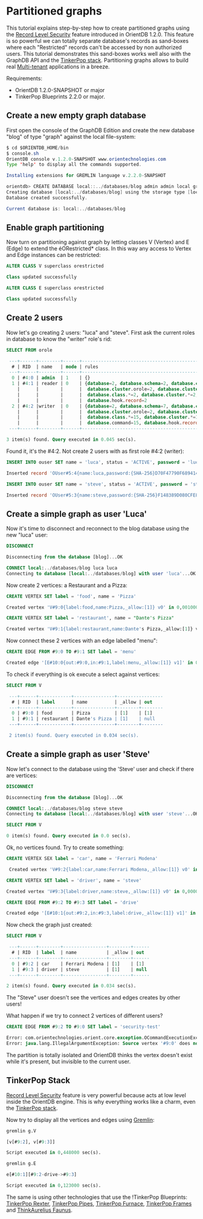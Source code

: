 # Partitioned graphs

This tutorial explains step-by-step how to create partitioned graphs using the [Record Level Security](Security.md#record_level_security) feature introduced in OrientDB 1.2.0. This feature is so powerful we can totally separate database's records as sand-boxes where each "Restricted" records can't be accessed by non authorized users. This tutorial demonstrates this sand-boxes works well also with the GraphDB API and the [TinkerPop stack](Graph-Database-Tinkerpop.md). Partitioning graphs allows to build real [Multi-tenant](http://en.wikipedia.org/wiki/Multitenancy) applications in a breeze.

Requirements:
- OrientDB 1.2.0-SNAPSHOT or major
- TinkerPop Blueprints 2.2.0 or major.

## Create a new empty graph database

First open the console of the GraphDB Edition and create the new database "blog" of type "graph" against the local file-system:
```java
$ cd $ORIENTDB_HOME/bin
$ console.sh
OrientDB console v.1.2.0-SNAPSHOT www.orientechnologies.com
Type 'help' to display all the commands supported.

Installing extensions for GREMLIN language v.2.2.0-SNAPSHOT

orientdb> CREATE DATABASE local::../databases/blog admin admin local graph
Creating database [local:../databases/blog] using the storage type [local]...
Database created successfully.

Current database is: local:../databases/blog
```

## Enable graph partitioning

Now turn on partitioning against graph by letting classes V (Vertex) and E (Edge) to extend the éORestricted* class. In this way any access to Vertex and Edge instances can be restricted:

```sql
ALTER CLASS V superclass orestricted

Class updated successfully
```
``` sql
ALTER CLASS E superclass orestricted

Class updated successfully
```
## Create 2 users

Now let's go creating 2 users: "luca" and "steve". First ask the current roles in database to know the "writer" role's rid:
```sql
SELECT FROM orole

 ---+------+--------+------+---------------------------------------------------------------+----------------
  # | RID  | name   | mode | rules                                                         | inheritedRole
 ---+------+--------+------+---------------------------------------------------------------+-----------------
  0 | #4:0 | admin  | 1    | {}                                                            | null
  1 | #4:1 | reader | 0    | {database=2, database.schema=2, database.cluster.internal=2,  | null
    |      |		|	   |  database.cluster.orole=2, database.cluster.ouser=2,          |
    |  	   |		|	   |  database.class.*=2, database.cluster.*=2, database.command=2,|
    |	   |		|	   |  database.hook.record=2                                       |
  2 | #4:2 |writer  | 0    | {database=2, database.schema=7, database.cluster.internal=2,  | null
    |      |        |      |  database.cluster.orole=2, database.cluster.ouser=2,          |
    |      |        |      |  database.class.*=15, database.cluster.*=15,                  |
    |      |        |      |  database.command=15, database.hook.record=15}                |
 ---+------+--------+------+---------------------------------------------------------------+------------------

3 item(s) found. Query executed in 0.045 sec(s).
```
Found it, it's the #4:2. Not create 2 users with as first role #4:2 (writer):

```sql
INSERT INTO ouser SET name = 'luca', status = 'ACTIVE', password = 'luca', roles = [#4:2]

Inserted record 'OUser#5:4{name:luca,password:{SHA-256}D70F47790F689414789EEFF231703429C7F88A10210775906460EDBF38589D90,roles:[1]} v1' in 0,001000 sec(s).

INSERT INTO ouser SET name = 'steve', status = 'ACTIVE', password = 'steve', roles = [#4:2]

Inserted record 'OUser#5:3{name:steve,password:{SHA-256}F148389D080CFE85952998A8A367E2F7EAF35F2D72D2599A5B0412FE4094D65C,roles:[1]} v1' in 0,001000 sec(s).

```
## Create a simple graph as user 'Luca'

Now it's time to disconnect and reconnect to the blog database using the new "luca" user:

```sql
DISCONNECT

Disconnecting from the database [blog]...OK
```
```sql
CONNECT local:../databases/blog luca luca
Connecting to database [local:../databases/blog] with user 'luca'...OK
```
Now create 2 vertices: a Restaurant and a Pizza:
```sql
CREATE VERTEX SET label = 'food', name = 'Pizza'

Created vertex 'V#9:0{label:food,name:Pizza,_allow:[1]} v0' in 0,001000 sec(s).
```
```sql
CREATE VERTEX SET label = 'restaurant', name = "Dante's Pizza"

Created vertex 'V#9:1{label:restaurant,name:Dante's Pizza,_allow:[1]} v0' in 0,000000 sec(s).
```
Now connect these 2 vertices with an edge labelled "menu":
```sql
CREATE EDGE FROM #9:0 TO #9:1 SET label = 'menu'

Created edge '[E#10:0{out:#9:0,in:#9:1,label:menu,_allow:[1]} v1]' in 0,003000 sec(s).
```
To check if everything is ok execute a select against vertices:
```sql
SELECT FROM V

 ---+------+------------+---------------+-----------------
  # | RID  | label      | name          | _allow | out
 ---+------+------------+---------------+--------+--------
  0 | #9:0 | food       | Pizza         | [1]    | [1]
  1 | #9:1 | restaurant | Dante's Pizza | [1]    | null
 ---+------+------------+---------------+--------+--------

 2 item(s) found. Query executed in 0.034 sec(s).
```
## Create a simple graph as user 'Steve'

Now let's connect to the database using the 'Steve' user and check if there are vertices:
```sql
DISCONNECT

Disconnecting from the database [blog]...OK

CONNECT local:../databases/blog steve steve
Connecting to database [local:../databases/blog] with user 'steve'...OK

SELECT FROM V

0 item(s) found. Query executed in 0.0 sec(s).
```

Ok, no vertices found. Try to create something:

```sql
CREATE VERTEX SEX label = 'car', name = 'Ferrari Modena'

 Created vertex 'V#9:2{label:car,name:Ferrari Modena,_allow:[1]} v0' in 0,000000 sec(s).

CREATE VERTEX SET label = 'driver', name = 'steve'

Created vertex 'V#9:3{label:driver,name:steve,_allow:[1]} v0' in 0,000000 sec(s).

CREATE EDGE FROM #9:2 TO #9:3 SET label = 'drive'

Created edge '[E#10:1{out:#9:2,in:#9:3,label:drive,_allow:[1]} v1]' in 0,002000 sec(s).
```

Now check the graph just created:

```sql
SELECT FROM V

 ---+------+--------+----------------+--------+------
  # | RID  | label  | name           | _allow | out
 ---+------+--------+----------------+--------+------
  0 | #9:2 | car    | Ferrari Modena | [1]    | [1]
  1 | #9:3 | driver | steve          | [1]    | null 
 ---+------+--------+----------------+--------+------

2 item(s) found. Query executed in 0.034 sec(s).
```

The "Steve" user doesn't see the vertices and edges creates by other users!

What happen if we try to connect 2 vertices of different users?

```sql
CREATE EDGE FROM #9:2 TO #9:0 SET label = 'security-test'

Error: com.orientechnologies.orient.core.exception.OCommandExecutionException: Error on execution of command: OCommandSQL [text=create edge from #9:2 to #9:0 set label = 'security-test']
Error: java.lang.IllegalArgumentException: Source vertex '#9:0' does not exist
```

The partition is totally isolated and OrientDB thinks the vertex doesn't exist while it's present, but invisible to the current user.

## TinkerPop Stack

[Record Level Security](Security.md#record_level_security) feature is very powerful because acts at low level inside the OrientDB engine. This is why everything works like a charm, even the [TinkerPop stack](Graph-Database-Tinkerpop.md).

Now try to display all the vertices and edges using [Gremlin](Gremlin.md):
```sql
gremlin g.V

[v[#9:2], v[#9:3]]

Script executed in 0,448000 sec(s).

gremlin g.E

e[#10:1][#9:2-drive->#9:3]

Script executed in 0,123000 sec(s).
```

The same is using other technologies that use the !TinkerPop Blueprints: [TinkerPop Rexter](https://github.com/tinkerpop/rexster/wiki), [TinkerPop Pipes](https://github.com/tinkerpop/pipes/wiki), [TinkerPop Furnace](https://github.com/tinkerpop/furnace/wiki), [TinkerPop Frames](https://github.com/tinkerpop/frames/wiki) and [ThinkAurelius Faunus](http://thinkaurelius.github.com/faunus/).
